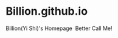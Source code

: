 # Billion.github.io
Billion(Yi Shi)'s Homepage
<img title="" src="https://shiyi099.github.io/Billion.github.io/images/Better Call Billion.jpg" alt="" class="floatpic">
Better Call Me!